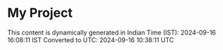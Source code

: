 # My Project

This content is dynamically generated in Indian Time (IST): 2024-09-16 16:08:11 IST
Converted to UTC: 2024-09-16 10:38:11 UTC
